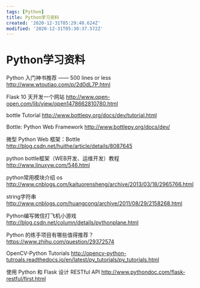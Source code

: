 ```yaml
---
tags: [Python]
title: Python学习资料
created: '2020-12-31T05:29:48.624Z'
modified: '2020-12-31T05:30:37.572Z'
---
```


# Python学习资料

Python 入门神书推荐 —— 500 lines or less
http://www.wtoutiao.com/p/2d0dL7P.html

Flask 10 天开发一个网站
http://www.open-open.com/lib/view/open1478662810780.html

bottle Tutorial
http://www.bottlepy.org/docs/dev/tutorial.html

Bottle: Python Web Framework
http://www.bottlepy.org/docs/dev/

微型 Python Web 框架：Bottle
http://blog.csdn.net/huithe/article/details/8087645

python bottle框架（WEB开发、运维开发）教程
http://www.linuxyw.com/546.html

python常用模块介绍
os
http://www.cnblogs.com/kaituorensheng/archive/2013/03/18/2965766.html

string字符串
http://www.cnblogs.com/huangcong/archive/2011/08/29/2158268.html

Python编写微信打飞机小游戏
http://blog.csdn.net/column/details/pythonplane.html

Python 的练手项目有哪些值得推荐？
https://www.zhihu.com/question/29372574

OpenCV-Python Tutorials
http://opencv-python-tutroals.readthedocs.io/en/latest/py_tutorials/py_tutorials.html

使用 Python 和 Flask 设计 RESTful API
http://www.pythondoc.com/flask-restful/first.html
